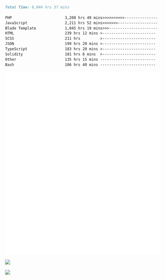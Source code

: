 <!--START_SECTION:waka-->

```markdown
Total Time: 8,044 hrs 37 mins

PHP                        3,208 hrs 49 mins>>>>>>>>>>---------------   39.23 %
JavaScript                 2,211 hrs 52 mins>>>>>>>------------------   27.04 %
Blade Template             1,045 hrs 19 mins>>>----------------------   12.78 %
HTML                       239 hrs 12 mins >------------------------   02.92 %
SCSS                       211 hrs         >------------------------   02.58 %
JSON                       199 hrs 20 mins >------------------------   02.44 %
TypeScript                 183 hrs 20 mins >------------------------   02.24 %
Solidity                   181 hrs 6 mins  >------------------------   02.21 %
Other                      135 hrs 15 mins -------------------------   01.65 %
Bash                       106 hrs 40 mins -------------------------   01.30 %
```

<!--END_SECTION:waka-->

![](https://raw.githubusercontent.com/DrMaxis/github-stats-transparent/output/generated/overview.svg)
![](https://raw.githubusercontent.com/DrMaxis/github-stats-transparent/output/generated/languages.svg)

![](https://git-readme-stats-drmaxis-projects.vercel.app/api?username=drmaxis&show_icons=true&theme=outrun&count_private=true&show=reviews,discussions_started,discussions_answered,prs_merged,prs_merged_percentage&custom_title=2024%20Github%20Rank)
 
<a href="https://count.getloli.com/"><img src="https://count.getloli.com/get/@:maxis-the-alchemist?theme=rule34"></a>
<!-- https://count.getloli.com/get/@alchemist?theme=rule34 -->
<br>
